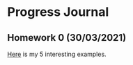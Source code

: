 ﻿# Progress Journal

## Homework 0 (30/03/2021)

[Here](files/interesting_examples.html) is my 5 interesting examples.